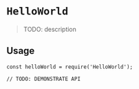 # `HelloWorld`

> TODO: description

## Usage

```
const helloWorld = require('HelloWorld');

// TODO: DEMONSTRATE API
```
